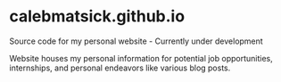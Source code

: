 # calebmatsick.github.io

Source code for my personal website - Currently under development

Website houses my personal information for potential job opportunities, internships, and personal endeavors like various blog posts.
